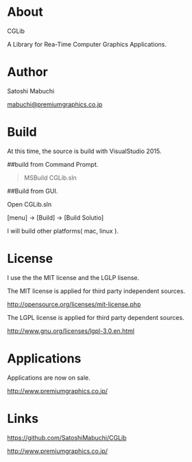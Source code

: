 # About

CGLib

A Library for Rea-Time Computer Graphics Applications.

# Author

Satoshi Mabuchi

mabuchi@premiumgraphics.co.jp

# Build

At this time, the source is build with VisualStudio 2015.

##build from Command Prompt.

>MSBuild CGLib.sln

##Build from GUI.

Open CGLib.sln

[menu] -> [Build] -> [Build Solutio] 

I will build other platforms( mac, linux ).

# License

I use the the MIT license and the LGLP lisense.

The MIT license is applied for third party independent sources.

http://opensource.org/licenses/mit-license.php

The LGPL license is applied for third party dependent sources.

http://www.gnu.org/licenses/lgpl-3.0.en.html

# Applications

Applications are now on sale.

http://www.premiumgraphics.co.jp/


# Links

https://github.com/SatoshiMabuchi/CGLib

http://www.premiumgraphics.co.jp/
